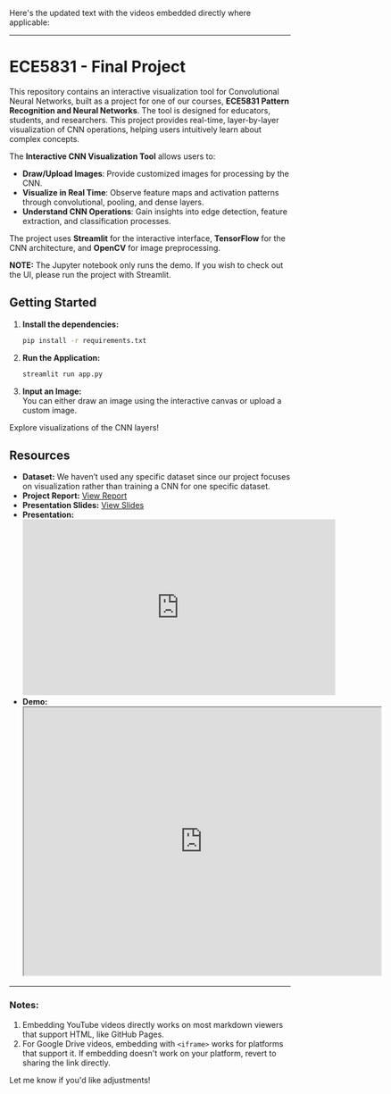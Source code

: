 Here's the updated text with the videos embedded directly where applicable:  

---

# ECE5831 - Final Project  

This repository contains an interactive visualization tool for Convolutional Neural Networks, built as a project for one of our courses, **ECE5831 Pattern Recognition and Neural Networks**. The tool is designed for educators, students, and researchers. This project provides real-time, layer-by-layer visualization of CNN operations, helping users intuitively learn about complex concepts.  

The **Interactive CNN Visualization Tool** allows users to:  
- **Draw/Upload Images**: Provide customized images for processing by the CNN.  
- **Visualize in Real Time**: Observe feature maps and activation patterns through convolutional, pooling, and dense layers.  
- **Understand CNN Operations**: Gain insights into edge detection, feature extraction, and classification processes.  

The project uses **Streamlit** for the interactive interface, **TensorFlow** for the CNN architecture, and **OpenCV** for image preprocessing.  

**NOTE:** The Jupyter notebook only runs the demo. If you wish to check out the UI, please run the project with Streamlit.  

## Getting Started  
1. **Install the dependencies:**  
   ```bash  
   pip install -r requirements.txt  
   ```  
2. **Run the Application:**  
   ```bash  
   streamlit run app.py  
   ```  
3. **Input an Image:**  
   You can either draw an image using the interactive canvas or upload a custom image.  

Explore visualizations of the CNN layers!  

## Resources  

- **Dataset:** We haven’t used any specific dataset since our project focuses on visualization rather than training a CNN for one specific dataset.  
- **Project Report:** [View Report](https://drive.google.com/file/d/1ZSVbu-SzPwG6AAwbmZQVQC5BbeE5uFE7/view?usp=drive_link)  
- **Presentation Slides:** [View Slides](https://drive.google.com/file/d/15AHJgBnLUnZc3_UFvz5YuQexnoxSzG9g/view?usp=drive_link)  
- **Presentation:**  
  <iframe width="560" height="315" src="https://www.youtube.com/embed/zHOBiQmFux4" title="Presentation Video" frameborder="0" allow="accelerometer; autoplay; clipboard-write; encrypted-media; gyroscope; picture-in-picture" allowfullscreen></iframe>  
- **Demo:**  
  <iframe src="https://drive.google.com/file/d/190AmJZ7Ujdnk0YnIvN8IXVZmh7lTCw5q/preview" width="640" height="480" allow="autoplay"></iframe>  

---  

### Notes:  
1. Embedding YouTube videos directly works on most markdown viewers that support HTML, like GitHub Pages.  
2. For Google Drive videos, embedding with `<iframe>` works for platforms that support it. If embedding doesn't work on your platform, revert to sharing the link directly.  

Let me know if you'd like adjustments!
